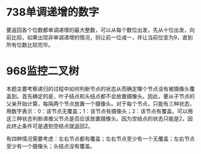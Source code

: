 # 738单调递增的数字
要返回各个位数都单调递增的最大整数，可以从每个数位出发，先从十位出发，向前比较，如果出现非单调递增的情况，则让前一位减一，并让当前位变为9，直到所有位数比较完毕。

# 968监控二叉树
本题主要考察递归的过程中如何判断节点的状态从而确定哪个节点没有被摄像头覆盖到。首先确定的是，叶子结点和头结点都不会放置摄像头。因此，要从子节点的父亲开始计算，每隔两个节点放置一个摄像头。对于每个节点，只能有三种状态，用数字表示：0：该节点无覆盖；1：该节点有摄像头；2：该节点有覆盖。可以用这三种状态判断递推父节点是否应该放置摄像头。因为空结点的状态只能是2，因此终止条件可是遇到空结点就返回2。

有四种情况需要考虑：左右节点都有覆盖；左右节点至少有一个无覆盖；左右节点至少有一个摄像头；头结点没有覆盖。